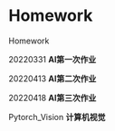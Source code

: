 # Homework
Homework

20220331 **AI第一次作业**

20220413 **AI第二次作业**

20220418 **AI第三次作业**

Pytorch_Vision **计算机视觉**